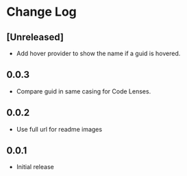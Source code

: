# Change Log

## [Unreleased]

- Add hover provider to show the name if a guid is hovered.

## 0.0.3

- Compare guid in same casing for Code Lenses.

## 0.0.2

- Use full url for readme images

## 0.0.1

- Initial release
